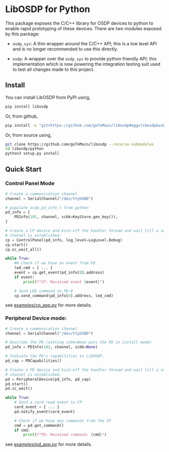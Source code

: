 # LibOSDP for Python

This package exposes the C/C++ library for OSDP devices to python to enable rapid
prototyping of these devices. There are two modules exposed by this package:

- `osdp_sys`: A thin wrapper around the C/C++ API; this is a low level API and
  is no longer recommended to use this directly.

- `osdp`: A wrapper over the `osdp_sys` to provide python friendly API; this
  implementation which is now powering the integration testing suit used to test
  all changes made to this project.

## Install

You can install LibOSDP from PyPI using,

```sh
pip install libosdp
```

Or, from github,

```sh
pip install -e "git+https://github.com/goToMain/libosdp#egg=libosdp&subdirectory=python"
```

Or, from source using,

```sh
git clone https://github.com/goToMain/libosdp --recurse-submodules
cd libosdp/python
python3 setup.py install
```

## Quick Start

### Control Panel Mode

```python
# Create a communication channel
channel = SerialChannel("/dev/ttyUSB0")

# populate osdp_pd_info_t from python
pd_info = [
    PDInfo(101, channel, scbk=KeyStore.gen_key()),
]

# Create a CP device and kick-off the handler thread and wait till a secure
# channel is established.
cp = ControlPanel(pd_info, log_level=LogLevel.Debug)
cp.start()
cp.sc_wait_all()

while True:
    ## Check if we have an event from PD
    led_cmd = { ... }
    event = cp.get_event(pd_info[0].address)
    if event:
        print(f"CP: Received event {event}")

    # Send LED command to PD-0
    cp.send_command(pd_info[0].address, led_cmd)
```

see [examples/cp_app.py][2] for more details.

### Peripheral Device mode:

```python
# Create a communication channel
channel = SerialChannel("/dev/ttyUSB0")

# Describe the PD (setting scbk=None puts the PD in install mode)
pd_info = PDInfo(101, channel, scbk=None)

# Indicate the PD's capabilities to LibOSDP.
pd_cap = PDCapabilities()

# Create a PD device and kick-off the handler thread and wait till a secure
# channel is established.
pd = PeripheralDevice(pd_info, pd_cap)
pd.start()
pd.sc_wait()

while True:
    # Send a card read event to CP
    card_event = { ... }
    pd.notify_event(card_event)

    # Check if we have any commands from the CP
    cmd = pd.get_command()
    if cmd:
        print(f"PD: Received command: {cmd}")
```

see [examples/pd_app.py][3] for more details.

[1]: https://libosdp.sidcha.dev/api/
[2]: https://github.com/goToMain/libosdp/blob/master/examples/python/cp_app.py
[3]: https://github.com/goToMain/libosdp/blob/master/examples/python/pd_app.py
